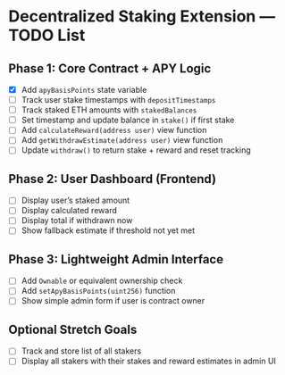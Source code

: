 # Decentralized Staking Extension — TODO List

## Phase 1: Core Contract + APY Logic

- [x] Add `apyBasisPoints` state variable
- [ ] Track user stake timestamps with `depositTimestamps`
- [ ] Track staked ETH amounts with `stakedBalances`
- [ ] Set timestamp and update balance in `stake()` if first stake
- [ ] Add `calculateReward(address user)` view function
- [ ] Add `getWithdrawEstimate(address user)` view function
- [ ] Update `withdraw()` to return stake + reward and reset tracking

## Phase 2: User Dashboard (Frontend)

- [ ] Display user’s staked amount
- [ ] Display calculated reward
- [ ] Display total if withdrawn now
- [ ] Show fallback estimate if threshold not yet met

## Phase 3: Lightweight Admin Interface

- [ ] Add `Ownable` or equivalent ownership check
- [ ] Add `setApyBasisPoints(uint256)` function
- [ ] Show simple admin form if user is contract owner

## Optional Stretch Goals

- [ ] Track and store list of all stakers
- [ ] Display all stakers with their stakes and reward estimates in admin UI